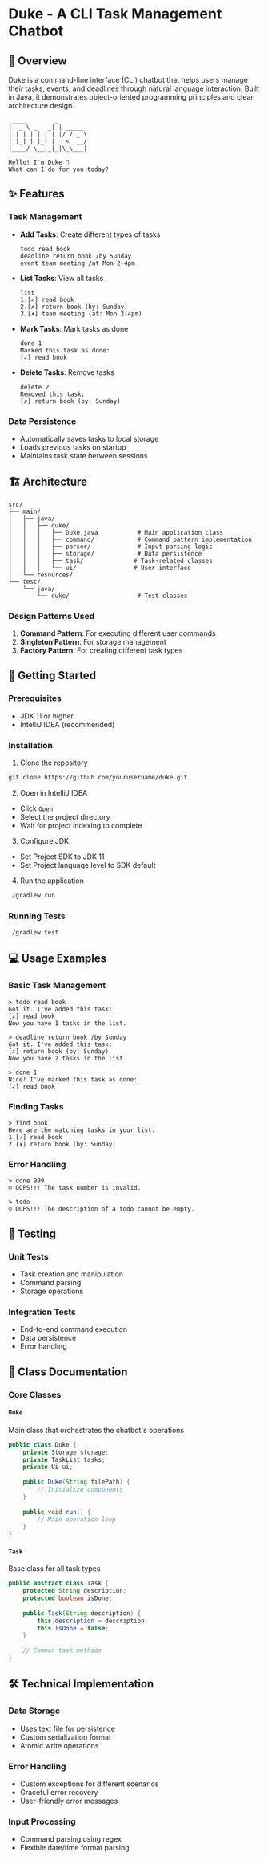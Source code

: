 # Duke - A CLI Task Management Chatbot

## 🤖 Overview
Duke is a command-line interface (CLI) chatbot that helps users manage their tasks, events, and deadlines through natural language interaction. Built in Java, it demonstrates object-oriented programming principles and clean architecture design.

```
 ____        _        
|  _ \ _   _| | _____ 
| | | | | | | |/ / _ \
| |_| | |_| |   <  __/
|____/ \__,_|_|\_\___|

Hello! I'm Duke 🤖
What can I do for you today?
```

## ✨ Features

### Task Management
- **Add Tasks**: Create different types of tasks
  ```
  todo read book
  deadline return book /by Sunday
  event team meeting /at Mon 2-4pm
  ```

- **List Tasks**: View all tasks
  ```
  list
  1.[✓] read book
  2.[✗] return book (by: Sunday)
  3.[✗] team meeting (at: Mon 2-4pm)
  ```

- **Mark Tasks**: Mark tasks as done
  ```
  done 1
  Marked this task as done:
  [✓] read book
  ```

- **Delete Tasks**: Remove tasks
  ```
  delete 2
  Removed this task:
  [✗] return book (by: Sunday)
  ```

### Data Persistence
- Automatically saves tasks to local storage
- Loads previous tasks on startup
- Maintains task state between sessions

## 🏗️ Architecture

```
src/
├── main/
│   ├── java/
│   │   ├── duke/
│   │   │   ├── Duke.java           # Main application class
│   │   │   ├── command/            # Command pattern implementation
│   │   │   ├── parser/             # Input parsing logic
│   │   │   ├── storage/            # Data persistence
│   │   │   ├── task/              # Task-related classes
│   │   │   └── ui/                # User interface
│   └── resources/
└── test/
    └── java/
        └── duke/                   # Test classes
```

### Design Patterns Used
1. **Command Pattern**: For executing different user commands
2. **Singleton Pattern**: For storage management
3. **Factory Pattern**: For creating different task types

## 🚀 Getting Started

### Prerequisites
- JDK 11 or higher
- IntelliJ IDEA (recommended)

### Installation

1. Clone the repository
```bash
git clone https://github.com/yourusername/duke.git
```

2. Open in IntelliJ IDEA
- Click `Open`
- Select the project directory
- Wait for project indexing to complete

3. Configure JDK
- Set Project SDK to JDK 11
- Set Project language level to SDK default

4. Run the application
```bash
./gradlew run
```

### Running Tests
```bash
./gradlew test
```

## 💻 Usage Examples

### Basic Task Management
```
> todo read book
Got it. I've added this task:
[✗] read book
Now you have 1 tasks in the list.

> deadline return book /by Sunday
Got it. I've added this task:
[✗] return book (by: Sunday)
Now you have 2 tasks in the list.

> done 1
Nice! I've marked this task as done:
[✓] read book
```

### Finding Tasks
```
> find book
Here are the matching tasks in your list:
1.[✓] read book
2.[✗] return book (by: Sunday)
```

### Error Handling
```
> done 999
☹ OOPS!!! The task number is invalid.

> todo
☹ OOPS!!! The description of a todo cannot be empty.
```

## 🧪 Testing

### Unit Tests
- Task creation and manipulation
- Command parsing
- Storage operations

### Integration Tests
- End-to-end command execution
- Data persistence
- Error handling

## 📝 Class Documentation

### Core Classes

#### `Duke`
Main class that orchestrates the chatbot's operations
```java
public class Duke {
    private Storage storage;
    private TaskList tasks;
    private Ui ui;
    
    public Duke(String filePath) {
        // Initialize components
    }
    
    public void run() {
        // Main operation loop
    }
}
```

#### `Task`
Base class for all task types
```java
public abstract class Task {
    protected String description;
    protected boolean isDone;
    
    public Task(String description) {
        this.description = description;
        this.isDone = false;
    }
    
    // Common task methods
}
```

## 🛠️ Technical Implementation

### Data Storage
- Uses text file for persistence
- Custom serialization format
- Atomic write operations

### Error Handling
- Custom exceptions for different scenarios
- Graceful error recovery
- User-friendly error messages

### Input Processing
- Command parsing using regex
- Flexible date/time format parsing
